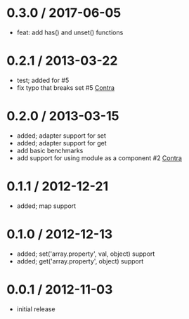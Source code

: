 0.3.0 / 2017-06-05
==================
 * feat: add has() and unset() functions

0.2.1 / 2013-03-22
==================

  * test; added for #5
  * fix typo that breaks set #5 [Contra](https://github.com/Contra)

0.2.0 / 2013-03-15
==================

  * added; adapter support for set
  * added; adapter support for get
  * add basic benchmarks
  * add support for using module as a component #2 [Contra](https://github.com/Contra)

0.1.1 / 2012-12-21
==================

  * added; map support

0.1.0 / 2012-12-13
==================

  * added; set('array.property', val, object) support
  * added; get('array.property', object) support

0.0.1 / 2012-11-03
==================

  * initial release
